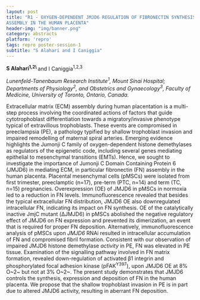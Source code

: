 ```yaml
---
layout: post
title: "R1 - OXYGEN-DEPENDENT JMJD6 REGULATION OF FIBRONECTIN SYNTHESIS AND
ASSEMBLY IN THE HUMAN PLACENTA"
header-img: "img/banner.png"
category: abstracts
platform: 'repro'
tags: repro poster-session-1
subtitle: "S Alahari and I Caniggia"
---
```

__S Alahari<sup>1,2\ <sup>__ and I Caniggia<sup>1,2,3</sup>

_Lunenfeld-Tanenbaum Research Institute<sup>1</sup>, Mount Sinai Hospital;
Departments of Physiology<sup>2</sup>, and Obstetrics and Gynaecology<sup>3</sup>, Faculty
of Medicine, University of Toronto, Ontario, Canada._

Extracellular matrix (ECM) assembly during human placentation is a
multi-step process involving the coordinated actions of factors that
guide cytotrophoblast differentiation towards a migratory/invasive
phenotype typical of extravillous trophoblasts. These events are
compromised in preeclampsia (PE), a pathology typified by shallow
trophoblast invasion and impaired remodelling of maternal spiral
arteries. Emerging evidence highlights the Jumonji C family of
oxygen-dependent histone demethylases as regulators of the epigenetic
code, including several genes mediating epithelial to mesenchymal
transitions (EMTs). Hence, we sought to investigate the importance of
Jumonji C Domain Containing Protein 6 (JMJD6) in mediating ECM, in
particular fibronectin (FN) assembly in the human placenta. Placental
mesenchymal cells (pMSCs) were isolated from first trimester,
preeclamptic (n=17), pre-term (PTC, n=14) and term (TC, n=15)
pregnancies. Overexpression (OE) of JMJD6 in pMSCs in normoxia led to a
reduction in FN levels. Immunofluorescence revealed that besides the
typical extracellular FN distribution, JMJD6 OE also downregulated
intracellular FN, indicating its impact on FN synthesis. OE of the
catalytically inactive JmjC mutant (ΔJMJD6) in pMSCs abolished the
negative regulatory effect of JMJD6 on FN expression and prevented its
dimerization, an event that is required for proper FN deposition.
Alternatively, immunofluorescence analysis of pMSCs upon _JMJD6_ RNAi
resulted in intracellular accumulation of FN and compromised fibril
formation. Consistent with our observation of impaired JMJD6 histone
demethylase _activity_ in PE, FN was elevated in PE tissue. Examination
of the signalling pathway involved in FN matrix formation, revealed
down-regulation of activated β1 integrin and phosphorylated focal
adhesion kinase (pFAK<sup>Y397</sup>), upon JMJD6 OE at 8% O~2~ but not at 3%
O~2~. The present study demonstrates that JMJD6 controls the synthesis,
expression and deposition of FN in the human placenta. We propose that
the shallow trophoblast invasion in PE is in part due to altered JMJD6
activity, resulting in aberrant FN deposition.
